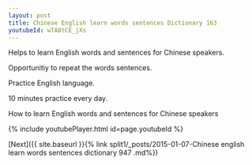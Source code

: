 ```yaml
---
layout: post
title: Chinese English learn words sentences Dictionary 163 
youtubeId: wTA8tCE_jXs
---
```

 
 
Helps to learn English words and sentences for Chinese speakers.

Opportunitiy to repeat the words sentences. 

Practice English language. 
 
10 minutes practice every day. 
 
How to learn English words and sentences for Chinese speakers 
 
{% include youtubePlayer.html id=page.youtubeId %}
 
 
[Next]({{ site.baseurl }}{% link  split1/_posts/2015-01-07-Chinese english learn words sentences dictionary 947 .md%})
 
